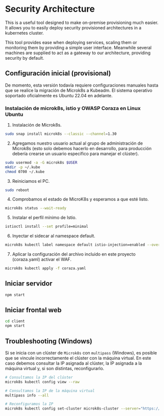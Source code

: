 # Security Architecture

This is a useful tool designed to make on-premise provisioning much easier. It allows you to easily deploy security provisioned architectures in a kubernetes cluster.

This tool provides ease when deploying services, scaling them or monitoring them by providing a simple user interface. Meanwhile several machines are supplied to act as a gateway to our architecture, providing security by default.

## Configuración inicial (provisional)

De momento, esta versión todavía requiere configuraciones manuales hasta que se realice la migración de Microk8s a Kubeadm. El sistema operativo soportado oficialmente es Ubuntu 22.04 en adelante.

### Instalación de microk8s, istio y OWASP Coraza en Linux Ubuntu

1. Instalación de Microk8s.

```bash
sudo snap install microk8s --classic --channel=1.30
```

2. Agregamos nuestro usuario actual al grupo de administración de Microk8s (esto solo debemos hacerlo en desarrollo, para producción debería crearse un usuario específico para manejar el clúster).

```bash
sudo usermod -a -G microk8s $USER
mkdir -p ~/.kube
chmod 0700 ~/.kube
```

3. Reiniciamos el PC.

```bash
sudo reboot
```

4. Comprobamos el estado de MicroK8s y esperamos a que esté listo.

```bash
microk8s status --wait-ready
```

5. Instalar el perfil mínimo de Istio.

```bash
istioctl install --set profile=minimal
```

6. Inyectar el sidecar al namespace default.

```bash
microk8s kubectl label namespace default istio-injection=enabled --overwrite
```

7. Aplicar la configuración del archivo incluido en este proyecto (coraza.yaml) activar el WAF.

```bash
microk8s kubectl apply -f coraza.yaml
```

## Iniciar servidor

```bash
npm start
```

## Iniciar frontal web

```bash
cd client
npm start
```

## Troubleshooting (Windows)

Si se inicia con un clúster de `Microk8s` con `multipass` (Windows), es posible que se vincule incorrectamente el clúster con la máquina virtual. En este caso debemos consultar la IP asignada al clúster, la IP asignada a la máquina virtual y, si son distintas, reconfigurarlo.

```bash
# Consultamos la IP del clúster
microk8s kubectl config view --raw

# Consultamos la IP de la máquina virtual
multipass info --all

# Reconfiguramos la IP
microk8s kubectl config set-cluster microk8s-cluster --server="https://[IP]:16443".
```
